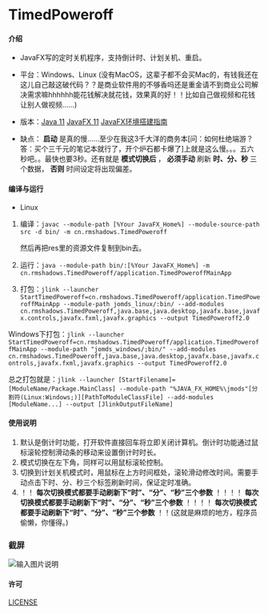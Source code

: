 # TimedPoweroff

#### 介绍

- JavaFX写的定时关机程序，支持倒计时、计划关机、重启。
- 平台：Windows、Linux (没有MacOS，这辈子都不会买Mac的，有钱我还在这儿自己敲这破代码？？是商业软件用的不够香吗还是重金请不到商业公司解决需求嘛hhhhhh能花钱解决就花钱，效果真的好！！比如自己做视频和花钱让别人做视频……)

- 版本：[Java 11](https://www.oracle.com/java/technologies/javase-jdk11-downloads.html)  [JavaFX 11](https://gluonhq.com/) [JavaFX环境搭建指南](https://openjfx.io/openjfx-docs/)

- 缺点： **启动** 是真的慢……至少在我这3千大洋的商务本[问：如何杜绝端游？答：买个三千元的笔记本就行了，开个炉石都卡爆了]上就是这么慢。。。五六秒吧。。最快也要3秒。还有就是 **模式切换后** ， **必须手动** 刷新 **时、分、秒** 三个数据， **否则** 时间设定将出现偏差。

#### 编译与运行

- Linux

 1. 编译：`javac --module-path [%Your JavaFX_Home%] --module-source-path src -d bin/ -m cn.rmshadows.TimedPoweroff`

    然后再把res里的资源文件复制到bin去。

 1. 运行：`java --module-path bin/:[%Your JavaFX_Home%] -m cn.rmshadows.TimedPoweroff/application.TimedPoweroffMainApp`

 1. 打包：`jlink --launcher StartTimedPoweroff=cn.rmshadows.TimedPoweroff/application.TimedPoweroffMainApp --module-path jomds_linux/:bin/ --add-modules cn.rmshadows.TimedPoweroff,java.base,java.desktop,javafx.base,javafx.controls,javafx.fxml,javafx.graphics --output TimedPoweroff2.0`

Windows下打包：`jlink --launcher StartTimedPoweroff=cn.rmshadows.TimedPoweroff/application.TimedPoweroffMainApp --module-path "jomds_windows/;bin/" --add-modules cn.rmshadows.TimedPoweroff,java.base,java.desktop,javafx.base,javafx.controls,javafx.fxml,javafx.graphics --output TimedPoweroff2.0`

总之打包就是：`jlink --launcher [StartFilename]=[ModuleName/Package.MainClass] --module-path "%JAVA_FX_HOME%\jmods"[分割符(Linux:Windows;)][PathToModuleClassFile] --add-modules [ModuleName...] --output [JlinkOutputFileName]`

#### 使用说明

1.  默认是倒计时功能，打开软件直接回车将立即关闭计算机。倒计时功能通过鼠标滚轮控制滑动条的移动来设置倒计时时长。
2.  模式切换在左下角，同样可以用鼠标滚轮控制。
3.  切换到计划关机模式时，用鼠标在上方时间框处，滚轮滑动修改时间。需要手动点击下时、分、秒三个标签刷新时间，保证定时准确。
4.  ！！ **每次切换模式都要手动刷新下“时”、“分”、“秒”三个参数** ！！！！ **每次切换模式都要手动刷新下“时”、“分”、“秒”三个参数** ！！！！ **每次切换模式都要手动刷新下“时”、“分”、“秒”三个参数** ！！(这就是麻烦的地方，程序员偷懒，你懂得。)

### 截屏

![输入图片说明](https://images.gitee.com/uploads/images/2020/0623/103400_ab71cea9_7423713.jpeg "37F53EC3959A28560249D4AB15E77B54.jpg")

#### 许可

[LICENSE](https://gitee.com/rmshadows/TimedPoweroff/new/master?license=Apache-2.0)

